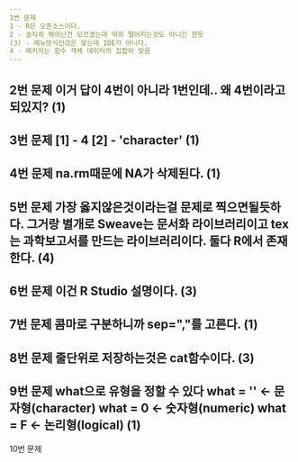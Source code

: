 ```yaml
---
1번 문제
1 - R은 오픈소스이다.
2 - 솔직히 뛰어난건 모르겠는데 딱히 떨어지는것도 아니긴 한듯
(3) - 메뉴방식인것은 맞는데 IDE가 아니다.
4 - 패키지는 함수 객체 데이터의 집합이 맞음
---
```

2번 문제
이거 답이 4번이 아니라 1번인데.. 왜 4번이라고 되있지?
(1)
---
3번 문제
[1] - 4
[2] - 'character'
(1)
---
4번 문제
na.rm때문에 NA가 삭제된다.
(1)
---
5번 문제
가장 옳지않은것이라는걸 문제로 찍으면될듯하다.
그거랑 별개로 Sweave는 문서화 라이브러리이고 tex는 과학보고서를 만드는 라이브러리이다.
둘다 R에서 존재한다.
(4)
---
6번 문제
이건 R Studio 설명이다.
(3)
---
7번 문제
콤마로 구분하니까 sep=","를 고른다.
(1)
---
8번 문제
줄단위로 저장하는것은 cat함수이다.
(3)
---
9번 문제
what으로 유형을 정할 수 있다
what = '' <- 문자형(character)
what = 0 <- 숫자형(numeric)
what = F <- 논리형(logical)
(1)
---
10번 문제
